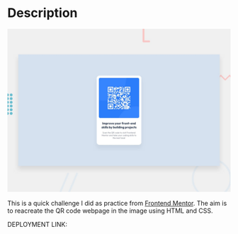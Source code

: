 # Description

![Design preview for the QR code component coding challenge](./design/desktop-preview.jpg)

This is a quick challenge I did as practice from  [Frontend Mentor](https://www.frontendmentor.io). The aim is to reacreate the QR code webpage in the image using HTML and CSS.

DEPLOYMENT LINK:
